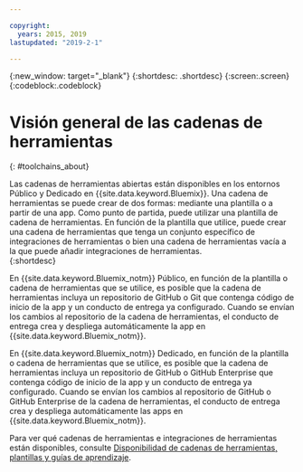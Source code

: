 ```yaml
---

copyright:
  years: 2015, 2019
lastupdated: "2019-2-1"

---
```


{:new_window: target="_blank"}
{:shortdesc: .shortdesc}
{:screen:.screen}
{:codeblock:.codeblock}


# Visión general de las cadenas de herramientas   
{: #toolchains_about}  

Las cadenas de herramientas abiertas están disponibles en los entornos Público y Dedicado en {{site.data.keyword.Bluemix}}. Una cadena de herramientas se puede crear de dos formas: mediante una plantilla o a partir de una app. Como punto de partida, puede utilizar una plantilla de cadena de herramientas. En función de la plantilla que utilice, puede crear una cadena de herramientas que tenga un conjunto específico de integraciones de herramientas o bien una cadena de herramientas vacía a la que puede añadir integraciones de herramientas.    
{:shortdesc}

En {{site.data.keyword.Bluemix_notm}} Público, en función de la plantilla o cadena de herramientas que se utilice, es posible que la cadena de herramientas incluya un repositorio de GitHub o Git que contenga código de inicio de la app y un conducto de entrega ya configurado. Cuando se envían los cambios al repositorio de la cadena de herramientas, el conducto de entrega crea y despliega automáticamente la app en {{site.data.keyword.Bluemix_notm}}.

En {{site.data.keyword.Bluemix_notm}} Dedicado, en función de la plantilla o cadena de herramientas que se utilice, es posible que la cadena de herramientas incluya un repositorio de GitHub o GitHub Enterprise que contenga código de inicio de la app y un conducto de entrega ya configurado. Cuando se envían los cambios al repositorio de GitHub o GitHub Enterprise de la cadena de herramientas, el conducto de entrega crea y despliega automáticamente las apps en {{site.data.keyword.Bluemix_notm}}.

Para ver qué cadenas de herramientas e integraciones de herramientas están disponibles, consulte [Disponibilidad de cadenas de herramientas, plantillas y guías de aprendizaje](/docs/services/ContinuousDelivery?topic=ContinuousDelivery-cd_about).
